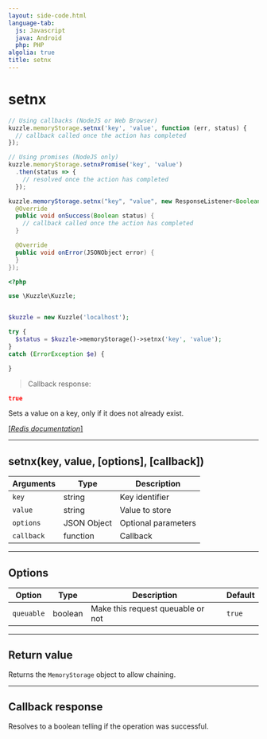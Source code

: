 ```yaml
---
layout: side-code.html
language-tab:
  js: Javascript
  java: Android
  php: PHP
algolia: true
title: setnx
---
```


# setnx

```js
// Using callbacks (NodeJS or Web Browser)
kuzzle.memoryStorage.setnx('key', 'value', function (err, status) {
  // callback called once the action has completed
});

// Using promises (NodeJS only)
kuzzle.memoryStorage.setnxPromise('key', 'value')
  .then(status => {
    // resolved once the action has completed
  });
```

```java
kuzzle.memoryStorage.setnx("key", "value", new ResponseListener<Boolean>() {
  @Override
  public void onSuccess(Boolean status) {
    // callback called once the action has completed
  }

  @Override
  public void onError(JSONObject error) {
  }
});
```

```php
<?php

use \Kuzzle\Kuzzle;


$kuzzle = new Kuzzle('localhost');

try {
  $status = $kuzzle->memoryStorage()->setnx('key', 'value');
}
catch (ErrorException $e) {

}
```

> Callback response:

```json
true
```

Sets a value on a key, only if it does not already exist.

[[_Redis documentation_]](https://redis.io/commands/setnx)

---

## setnx(key, value, [options], [callback])

| Arguments | Type | Description |
|---------------|---------|----------------------------------------|
| `key` | string | Key identifier |
| `value` | string | Value to store |
| `options` | JSON Object | Optional parameters |
| `callback` | function | Callback |

---

## Options

| Option | Type | Description | Default |
|---------------|---------|----------------------------------------|---------|
| `queuable` | boolean | Make this request queuable or not  | ``true`` |


---

## Return value

Returns the `MemoryStorage` object to allow chaining.

---

## Callback response

Resolves to a boolean telling if the operation was successful.
